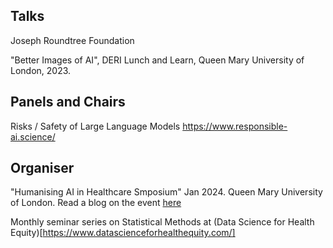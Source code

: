 ## Talks 

Joseph Roundtree Foundation

"Better Images of AI", DERI Lunch and Learn, Queen Mary University of London, 2023. 


## Panels and Chairs
Risks / Safety of Large Language Models
https://www.responsible-ai.science/

## Organiser 
"Humanising AI in Healthcare Smposium" Jan 2024. Queen Mary University of London. Read a blog on the event [here](https://www.apollosocialscience.org/2024/02/21/humanising-ai-in-healthcare-incorporating-social-sciences-in-algorithms/)

Monthly seminar series on Statistical Methods at (Data Science for Health Equity)[https://www.datascienceforhealthequity.com/]
